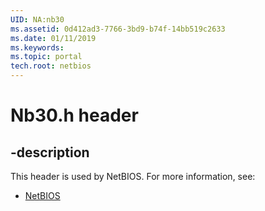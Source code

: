 ```yaml
---
UID: NA:nb30
ms.assetid: 0d412ad3-7766-3bd9-b74f-14bb519c2633
ms.date: 01/11/2019
ms.keywords: 
ms.topic: portal
tech.root: netbios
---
```


# Nb30.h header


## -description


This header is used by NetBIOS. For more information, see:

- [NetBIOS](../_netbios/index.md)

